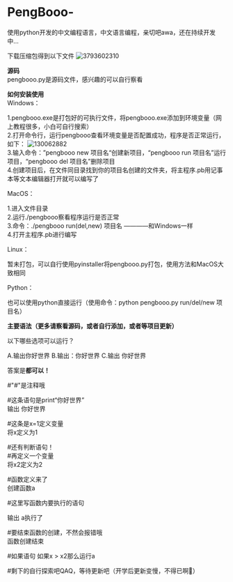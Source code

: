 # PengBooo-
使用python开发的中文编程语言，中文语言编程，亲切吧awa，还在持续开发中...

下载压缩包得到以下文件
![3793602310](https://github.com/user-attachments/assets/dc83c23d-6376-402d-88fc-f4c6cdaaf24c)

<strong>源码</strong></br>
pengbooo.py是源码文件，感兴趣的可以自行察看

<strong>如何安装使用</strong></br>
Windows：

1.pengbooo.exe是打包好的可执行文件，将pengbooo.exe添加到环境变量（网上教程很多，小白可自行搜索）</br>
2.打开命令行，运行pengbooo查看环境变量是否配置成功，程序是否正常运行，如下：
![130062882](https://github.com/user-attachments/assets/fe7be97f-b4bd-414d-afab-24ee81448b28)</br>
3.输入命令：”pengbooo new 项目名“创建新项目，“pengbooo run 项目名”运行项目，“pengbooo del 项目名”删除项目</br>
4.创建项目后，在文件同目录找到你的项目名创建的文件夹，将主程序.pb用记事本等文本编辑器打开就可以编写了</br>

MacOS：

1.进入文件目录</br>
2.运行./pengbooo察看程序运行是否正常</br>
3.命令：./pengbooo run(del,new) 项目名  ————和Windows一样</br>
4.打开主程序.pb进行编写</br>

Linux：

暂未打包，可以自行使用pyinstaller将pengbooo.py打包，使用方法和MacOS大致相同

Python：

也可以使用python直接运行（使用命令：python pengbooo.py run/del/new 项目名）</br>

<strong>主要语法（更多请察看源码，或者自行添加，或者等项目更新）</strong>

以下哪些选项可以运行？

A.输出你好世界    B.输出：你好世界    C.输出 你好世界

答案是<strong>都可以！</strong>

#"#"是注释哦

#这条语句是print“你好世界”</br>
输出 你好世界

#这条是x=1定义变量</br>
将x定义为1

#还有判断语句！</br>
#再定义一个变量</br>
将x2定义为2

#函数定义来了</br>
创建函数a</br>

#这里写函数内要执行的语句</br>

输出 a执行了

#要结束函数的创建，不然会报错哦</br>
函数创建结束

#如果语句
如果x > x2那么运行a

#剩下的自行探索吧QAQ，等待更新吧（开学后更新变慢，不得已啊🥹）
